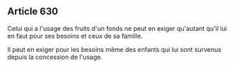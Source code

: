 Article 630
----
Celui qui a l'usage des fruits d'un fonds ne peut en exiger qu'autant qu'il lui
en faut pour ses besoins et ceux de sa famille.

Il peut en exiger pour les besoins même des enfants qui lui sont survenus depuis
la concession de l'usage.
